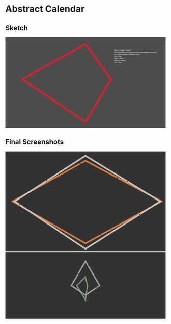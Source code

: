 # Abstract Calendar
## Sketch
![](https://github.com/neil-oliver/dvia-2019/blob/master/1.mapping-time/process/Calendar%203.png)
## Final Screenshots
![](https://github.com/neil-oliver/dvia-2019/blob/master/1.mapping-time/abstract_calendar/Absract-Screenshot-1.png)
![](https://github.com/neil-oliver/dvia-2019/blob/master/1.mapping-time/abstract_calendar/Abstract-Screenshot-2.png)
